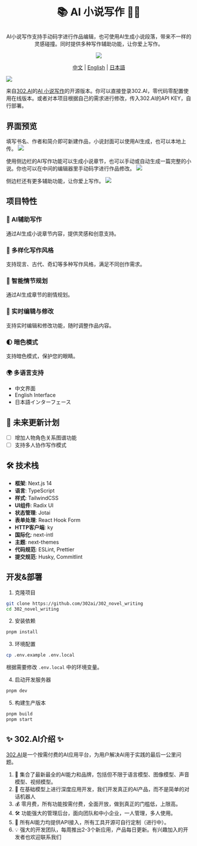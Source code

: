 # <p align="center"> 📚 AI 小说写作 🚀✨</p>

<p align="center">AI小说写作支持手动码字进行作品编辑，也可使用AI生成小说段落，带来不一样的灵感碰撞。同时提供多种写作辅助功能，让你爱上写作。</p>

<p align="center"><a href="https://302.ai/tools/novel/" target="blank"><img src="https://file.302.ai/gpt/imgs/github/20250102/72a57c4263944b73bf521830878ae39a.png" /></a></p >

<p align="center"><a href="README_zh.md">中文</a> | <a href="README.md">English</a> | <a href="README_ja.md">日本語</a></p>

![](docs/302_AI_Novel_Writing.png)

来自[302.AI](https://302.ai)的[AI 小说写作](https://302.ai/tools/novel/)的开源版本。你可以直接登录302.AI，零代码零配置使用在线版本。或者对本项目根据自己的需求进行修改，传入302.AI的API KEY，自行部署。

## 界面预览
填写书名、作者和简介即可新建作品，小说封面可以使用AI生成，也可以本地上传。
![](docs/302_AI_Novel_Writing_screenshot_01.png)

使用侧边栏的AI写作功能可以生成小说章节，也可以手动或自动生成一篇完整的小说。你也可以在中间的编辑器里手动码字进行作品修改。
![](docs/302_AI_Novel_Writing_screenshot_02.png)

侧边栏还有更多辅助功能，让你爱上写作。
![](docs/302_AI_Novel_Writing_screenshot_03.jpg)


## 项目特性
### 📝 AI辅助写作
通过AI生成小说章节内容，提供灵感和创意支持。
### 📖 多样化写作风格
支持现言、古代、奇幻等多种写作风格，满足不同创作需求。
### 🎯 智能情节规划
通过AI生成章节的剧情规划。
### 🔄 实时编辑与修改
支持实时编辑和修改功能，随时调整作品内容。
### 🌓 暗色模式
支持暗色模式，保护您的眼睛。
### 🌍 多语言支持
  - 中文界面
  - English Interface
  - 日本語インターフェース

## 🚩 未来更新计划
- [ ] 增加人物角色关系图谱功能
- [ ] 支持多人协作写作模式

## 🛠️ 技术栈

- **框架**: Next.js 14
- **语言**: TypeScript
- **样式**: TailwindCSS
- **UI组件**: Radix UI
- **状态管理**: Jotai
- **表单处理**: React Hook Form
- **HTTP客户端**: ky
- **国际化**: next-intl
- **主题**: next-themes
- **代码规范**: ESLint, Prettier
- **提交规范**: Husky, Commitlint

## 开发&部署
1. 克隆项目
```bash
git clone https://github.com/302ai/302_novel_writing
cd 302_novel_writing
```

2. 安装依赖
```bash
pnpm install
```

3. 环境配置
```bash
cp .env.example .env.local
```
根据需要修改 `.env.local` 中的环境变量。

4. 启动开发服务器
```bash
pnpm dev
```

5. 构建生产版本
```bash
pnpm build
pnpm start
```

## ✨ 302.AI介绍 ✨
[302.AI](https://302.ai)是一个按需付费的AI应用平台，为用户解决AI用于实践的最后一公里问题。
1. 🧠 集合了最新最全的AI能力和品牌，包括但不限于语言模型、图像模型、声音模型、视频模型。
2. 🚀 在基础模型上进行深度应用开发，我们开发真正的AI产品，而不是简单的对话机器人
3. 💰 零月费，所有功能按需付费，全面开放，做到真正的门槛低，上限高。
4. 🛠 功能强大的管理后台，面向团队和中小企业，一人管理，多人使用。
5. 🔗 所有AI能力均提供API接入，所有工具开源可自行定制（进行中）。
6. 💡 强大的开发团队，每周推出2-3个新应用，产品每日更新。有兴趣加入的开发者也欢迎联系我们
